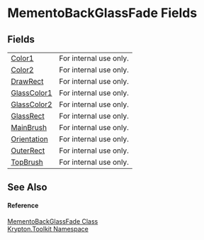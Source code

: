 # MementoBackGlassFade Fields




## Fields
<table>
<tr>
<td><a href="7bd041ac-780c-036f-bbbc-bc15ecb12557.md">Color1</a></td>
<td>For internal use only.</td></tr>
<tr>
<td><a href="acebbafb-d5a5-1241-9564-86d551256508.md">Color2</a></td>
<td>For internal use only.</td></tr>
<tr>
<td><a href="d26cc875-7f6a-0199-660b-01a81f43c228.md">DrawRect</a></td>
<td>For internal use only.</td></tr>
<tr>
<td><a href="5d0bf09e-436f-4af8-71bc-32b2574a2ebb.md">GlassColor1</a></td>
<td>For internal use only.</td></tr>
<tr>
<td><a href="00910404-2ff1-0cf9-4b35-25069d4bfeb0.md">GlassColor2</a></td>
<td>For internal use only.</td></tr>
<tr>
<td><a href="df6aca2a-7828-447c-892c-14e904ecbd69.md">GlassRect</a></td>
<td>For internal use only.</td></tr>
<tr>
<td><a href="94f3a702-a448-0119-4423-adf59cbdc86f.md">MainBrush</a></td>
<td>For internal use only.</td></tr>
<tr>
<td><a href="8c2df414-b219-711b-00f2-05435a502ef9.md">Orientation</a></td>
<td>For internal use only.</td></tr>
<tr>
<td><a href="0c55f82e-a626-2bd9-c36f-2db708669640.md">OuterRect</a></td>
<td>For internal use only.</td></tr>
<tr>
<td><a href="048c855e-22cf-5f41-a752-e2f9da3e1f8f.md">TopBrush</a></td>
<td>For internal use only.</td></tr>
</table>

## See Also


#### Reference
<a href="149760a8-9469-58da-884e-50bc26e44609.md">MementoBackGlassFade Class</a>  
<a href="79d2eac2-21f4-54ff-7552-b20c33c30600.md">Krypton.Toolkit Namespace</a>  
